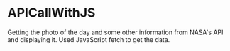 # APICallWithJS
Getting the photo of the day and some other information from NASA's API and displaying it. Used JavaScript fetch to get the data.
